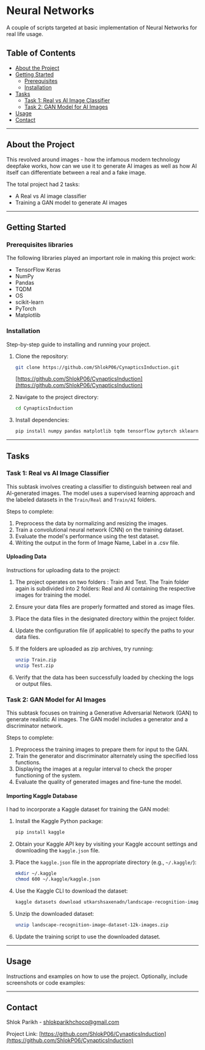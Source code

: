 
# Neural Networks
A couple of scripts targeted at basic implementation of Neural Networks for real life usage.

## Table of Contents

- [About the Project](#about-the-project)
- [Getting Started](#getting-started)
  - [Prerequisites](#prerequisites)
  - [Installation](#installation)
- [Tasks](#tasks)
  - [Task 1: Real vs AI Image Classifier](#task-1-real-vs-ai-image-classifier)
  - [Task 2: GAN Model for AI Images](#task-2-gan-model-for-ai-images)
- [Usage](#usage)
- [Contact](#contact)

---

## About the Project

This revolved around images - how the infamous modern technology deepfake works, how can we use it to generate AI images as well as how AI itself can differentiate between a real and a fake image.

The total project had 2 tasks:

- A Real vs AI image classifier
- Training a GAN model to generate AI images

---

## Getting Started

### Prerequisites libraries

The following libraries played an important role in making this project work:

- TensorFlow Keras
- NumPy
- Pandas
- TQDM
- OS
- scikit-learn
- PyTorch
- Matplotlib

### Installation

Step-by-step guide to installing and running your project.

1. Clone the repository:

   ```bash
   git clone https://github.com/ShlokP06/CynapticsInduction.git
   ```

   [https://github.com/ShlokP06/CynapticsInduction](https://github.com/ShlokP06/CynapticsInduction)

2. Navigate to the project directory:

   ```bash
   cd CynapticsInduction
   ```

3. Install dependencies:

   ```bash
   pip install numpy pandas matplotlib tqdm tensorflow pytorch sklearn
   ```
---

## Tasks

### Task 1: Real vs AI Image Classifier

This subtask involves creating a classifier to distinguish between real and AI-generated images. The model uses a supervised learning approach and the labeled datasets in the `Train/Real` and `Train/AI` folders.

Steps to complete:

1. Preprocess the data by normalizing and resizing the images.
2. Train a convolutional neural network (CNN) on the training dataset.
3. Evaluate the model's performance using the test dataset.
4. Writing the output in the form of Image Name, Label in a .csv file.

#### Uploading Data

Instructions for uploading data to the project:

1. The project operates on two folders : Train and Test. The Train folder again is subdivided into 2 folders: Real and AI containing the respective images for training the model.

2. Ensure your data files are properly formatted and stored as image files.

3. Place the data files in the designated directory within the project folder.

4. Update the configuration file (if applicable) to specify the paths to your data files.

5. If the folders are uploaded as zip archives, try running:

   ```bash
   unzip Train.zip
   unzip Test.zip
   ```

6. Verify that the data has been successfully loaded by checking the logs or output files.

### Task 2: GAN Model for AI Images

This subtask focuses on training a Generative Adversarial Network (GAN) to generate realistic AI images. The GAN model includes a generator and a discriminator network.

Steps to complete:

1. Preprocess the training images to prepare them for input to the GAN.
2. Train the generator and discriminator alternately using the specified loss functions.
3. Displaying the images at a regular interval to check the proper functioning of the system.
4. Evaluate the quality of generated images and fine-tune the model.

#### Importing Kaggle Database

I had to incorporate a Kaggle dataset for training the GAN model:

1. Install the Kaggle Python package:

   ```bash
   pip install kaggle
   ```

2. Obtain your Kaggle API key by visiting your Kaggle account settings and downloading the `kaggle.json` file.

3. Place the `kaggle.json` file in the appropriate directory (e.g., `~/.kaggle/`):

   ```bash
   mkdir ~/.kaggle
   chmod 600 ~/.kaggle/kaggle.json
   ```

4. Use the Kaggle CLI to download the dataset:

   ```bash
   kaggle datasets download utkarshsaxenadn/landscape-recognition-image-dataset-12k-images
   ```

5. Unzip the downloaded dataset:

   ```bash
   unzip landscape-recognition-image-dataset-12k-images.zip
   ```

6. Update the training script to use the downloaded dataset.

---

## Usage

Instructions and examples on how to use the project. Optionally, include screenshots or code examples:

---

## Contact

Shlok Parikh - [shlokparikhchoco@gmail.com](mailto\:shlokparikhchoco@gmail.com)

Project Link: [https://github.com/ShlokP06/CynapticsInduction](https://github.com/ShlokP06/CynapticsInduction)

